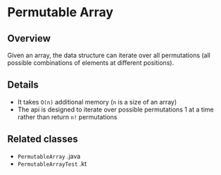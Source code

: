 # Permutable Array

## Overview
Given an array, the data structure can iterate over all permutations 
(all possible combinations of elements at different positions).


## Details
- It takes `O(n)` additional memory (`n` is a size of an array)
- The api is designed to iterate over possible permutations 1 at a time rather than return `n!` permutations


## Related classes
- `PermutableArray` .java
- `PermutableArrayTest` .kt